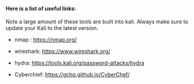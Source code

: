 #### Here is a list of useful links:

Note a large amount of these tools are built into kali. Always make sure to update your Kali to the latest version.

- nmap : https://nmap.org/
- wireshark: https://www.wireshark.org/
- hydra: https://tools.kali.org/password-attacks/hydra

- Cyberchief: https://gchq.github.io/CyberChef/
